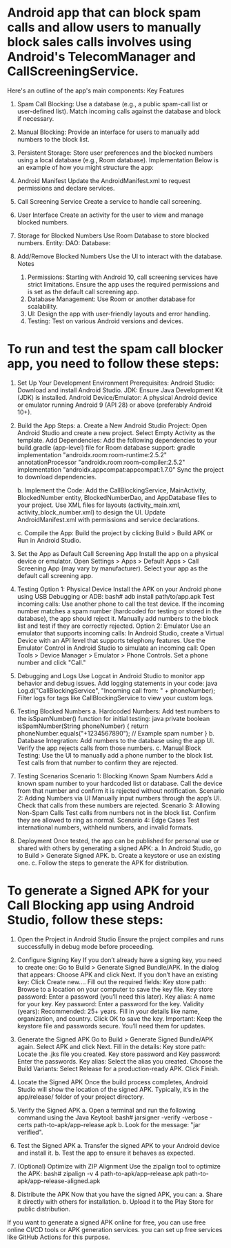 
Android app that can block spam calls and allow users to manually block sales calls involves using Android's TelecomManager and CallScreeningService. 
==================
Here's an outline of the app's main components: 
Key Features
1. Spam Call Blocking:
        Use a database (e.g., a public spam-call list or user-defined list).
        Match incoming calls against the database and block if necessary.
2. Manual Blocking:
        Provide an interface for users to manually add numbers to the block list.
3. Persistent Storage:
        Store user preferences and the blocked numbers using a local database (e.g., Room database).
Implementation
Below is an example of how you might structure the app:

1. Android Manifest
    Update the AndroidManifest.xml to request permissions and declare services.
2. Call Screening Service
    Create a service to handle call screening.
3. User Interface
   Create an activity for the user to view and manage blocked numbers.
4. Storage for Blocked Numbers
  Use Room Database to store blocked numbers.
    Entity:
    DAO:
    Database:
5. Add/Remove Blocked Numbers
   Use the UI to interact with the database.
Notes
    1. Permissions: Starting with Android 10, call screening services have strict limitations. Ensure the app uses the required permissions and is set as the default call screening app.
    2. Database Management: Use Room or another database for scalability.
    3. UI: Design the app with user-friendly layouts and error handling.
    4. Testing: Test on various Android versions and devices.


To run and test the spam call blocker app, you need to follow these steps:
============
1. Set Up Your Development Environment
    Prerequisites:
    Android Studio: Download and install Android Studio.
    JDK: Ensure Java Development Kit (JDK) is installed.
    Android Device/Emulator: A physical Android device or emulator running Android 9 (API 28) or above (preferably Android 10+).

2. Build the App
    Steps:
    a.  Create a New Android Studio Project:
                Open Android Studio and create a new project.
                Select Empty Activity as the template.
        Add Dependencies: Add the following dependencies to your build.gradle (app-level) file for Room database support:
           gradle
                implementation "androidx.room:room-runtime:2.5.2"
                annotationProcessor "androidx.room:room-compiler:2.5.2"
                implementation "androidx.appcompat:appcompat:1.7.0"
    Sync the project to download dependencies.

    b. Implement the Code:
                Add the CallBlockingService, MainActivity, BlockedNumber entity, BlockedNumberDao, and AppDatabase files to your project.
                Use XML files for layouts (activity_main.xml, activity_block_number.xml) to design the UI.
                Update AndroidManifest.xml with permissions and service declarations.

    c. Compile the App: Build the project by clicking Build > Build APK or Run in Android Studio.

3. Set the App as Default Call Screening App
        Install the app on a physical device or emulator.
        Open Settings > Apps > Default Apps > Call Screening App (may vary by manufacturer).
        Select your app as the default call screening app.

4. Testing
        Option 1: Physical Device
            Install the APK on your Android phone using USB Debugging or ADB:
            bash# adb install path/to/app.apk
        Test incoming calls:
            Use another phone to call the test device.
            If the incoming number matches a spam number (hardcoded for testing or stored in the database), the app should reject it.
            Manually add numbers to the block list and test if they are correctly rejected.
        Option 2: Emulator
            Use an emulator that supports incoming calls:
            In Android Studio, create a Virtual Device with an API level that supports telephony features.
            Use the Emulator Control in Android Studio to simulate an incoming call:
            Open Tools > Device Manager > Emulator > Phone Controls.
            Set a phone number and click "Call."
5. Debugging and Logs
    Use Logcat in Android Studio to monitor app behavior and debug issues.
    Add logging statements in your code:
    java
            Log.d("CallBlockingService", "Incoming call from: " + phoneNumber);
    Filter logs for tags like CallBlockingService to view your custom logs.

6. Testing Blocked Numbers
            a. Hardcoded Numbers: Add test numbers to the isSpamNumber() function for initial testing:
                  java
                  private boolean isSpamNumber(String phoneNumber) {
                      return phoneNumber.equals("+1234567890"); // Example spam number
                  }
            b. Database Integration:
                    Add numbers to the database using the app UI.
                    Verify the app rejects calls from those numbers.
            c. Manual Block Testing:
                    Use the UI to manually add a phone number to the block list.
                    Test calls from that number to confirm they are rejected.
7. Testing Scenarios
    Scenario 1: Blocking Known Spam Numbers
            Add a known spam number to your hardcoded list or database.
            Call the device from that number and confirm it is rejected without notification.
    Scenario 2: Adding Numbers via UI
            Manually input numbers through the app’s UI.
            Check that calls from these numbers are rejected.
    Scenario 3: Allowing Non-Spam Calls
            Test calls from numbers not in the block list.
            Confirm they are allowed to ring as normal.
    Scenario 4: Edge Cases
            Test international numbers, withheld numbers, and invalid formats.
8. Deployment
        Once tested, the app can be published for personal use or shared with others by generating a signed APK:
        a. In Android Studio, go to Build > Generate Signed APK.
        b. Create a keystore or use an existing one.
        c. Follow the steps to generate the APK for distribution.


To generate a Signed APK for your Call Blocking app using Android Studio, follow these steps:
==============
1. Open the Project in Android Studio
Ensure the project compiles and runs successfully in debug mode before proceeding.

2. Configure Signing Key
    If you don’t already have a signing key, you need to create one:
    Go to Build > Generate Signed Bundle/APK.
    In the dialog that appears:
    Choose APK and click Next.
    If you don’t have an existing key:
    Click Create new....
    Fill out the required fields:
    Key store path: Browse to a location on your computer to save the key file.
    Key store password: Enter a password (you’ll need this later).
    Key alias: A name for your key.
    Key password: Enter a password for the key.
    Validity (years): Recommended: 25+ years.
    Fill in your details like name, organization, and country.
    Click OK to save the key.
    Important: Keep the keystore file and passwords secure. You’ll need them for updates.

3. Generate the Signed APK
      Go to Build > Generate Signed Bundle/APK again.
      Select APK and click Next.
      Fill in the details:
      Key store path: Locate the .jks file you created.
      Key store password and Key password: Enter the passwords.
      Key alias: Select the alias you created.
      Choose the Build Variants:
      Select Release for a production-ready APK.
      Click Finish.

4. Locate the Signed APK
      Once the build process completes, Android Studio will show the location of the signed APK.
      Typically, it’s in the app/release/ folder of your project directory.

5. Verify the Signed APK
      a. Open a terminal and run the following command using the Java Keytool:
                bash# jarsigner -verify -verbose -certs path-to-apk/app-release.apk
      b. Look for the message: "jar verified".

6. Test the Signed APK
      a. Transfer the signed APK to your Android device and install it.
      b. Test the app to ensure it behaves as expected.

7. (Optional) Optimize with ZIP Alignment
        Use the zipalign tool to optimize the APK:
        bash# zipalign -v 4 path-to-apk/app-release.apk path-to-apk/app-release-aligned.apk

8. Distribute the APK
   Now that you have the signed APK, you can:
       a. Share it directly with others for installation.
       b. Upload it to the Play Store for public distribution.

If you want to generate a signed APK online for free, you can use free online CI/CD tools or APK generation services. 
you can set up free services like GitHub Actions for this purpose. 






